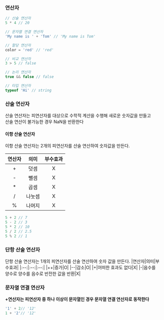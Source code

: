 ### 연산자

```js
// 산술 연산자
5 * 4 // 20

// 문자열 연결 연산자
'My name is ' + 'Tom' // 'My name is Tom'

// 할당 연산자 
color = 'red' // 'red'

// 비교 연산자 
3 > 5 // false

// 논리 연산자
true && false // false 

// 타입 연산자
typeof 'Hi' // string
```

### 산술 연산자

산술 연산자는 피연산자를 대상으로 수학적 계산을 수행해 새로운 숫자값을 만들고  
산술 연산이 불가능한 경우 NaN을 반환한다

#### 이항 산술 연산자

이항 산술 연산자는 2개의 피연산자를 산술 연산하여 숫자값을 만든다.

|연산자|의미|부수효과|
|:--:|:--:|:--:|
|+|덧셈|X|
|-|뺄셈|X|
|*|곱셈|X|
|/|나눗셈|X|
|%|나머지|X|

```js
5 + 2 // 7
5 - 2 // 3
5 * 2 // 10
5 / 2 // 2.5
5 % 2 // 1
```

### 단항 산술 연산자

단항 산술 연산자는 1개의 피연산자를 산술 연산하여 숫자 값을 만든다.
|연산자|의미|부수효과|
|:--:|:--:|:--:|
|++|증가|O|
|--|감소|O|
|+|어떠한 효과도 없다|X|
|-|음수를 양수로 양수를 음수로 반전한 값을 반환|X|

### 문자열 연결 연산자

**+연산자는 피연산자 중 하나 이상이 문자열인 경우 문자열 연결 연산자로 동작한다**

```js
'1' + 2// '12'
1 + '2'// '12'
```